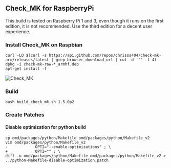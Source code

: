 
## Check_MK for RaspberryPi

This build is tested on Raspberry Pi 1 and 3, even though it runs on the first edition, it is not recommended. Use the third edition for a decent user experience. 

### Install Check_MK on Raspbian

    curl -LO $(curl -s https://api.github.com/repos/chrisss404/check-mk-arm/releases/latest | grep browser_download_url | cut -d '"' -f 4) 
    dpkg -i check-mk-raw-*_armhf.deb
    apt-get install -f

![Check_MK](https://raw.github.com/chrisss404/check-mk-arm/1.5.0/data/check_mk.png)

### Build

    bash build_check_mk.sh 1.5.0p2

### Create Patches

#### Disable optimization for python build

    cp omd/packages/python/Makefile omd/packages/python/Makefile_v2
    vim omd/packages/python/Makefile_v2
    -            OPTI="--enable-optimizations" ; \
    +            OPTI="" ; \
    diff -u omd/packages/python/Makefile omd/packages/python/Makefile_v2 > ../python-Makefile-disable-optimization.patch
